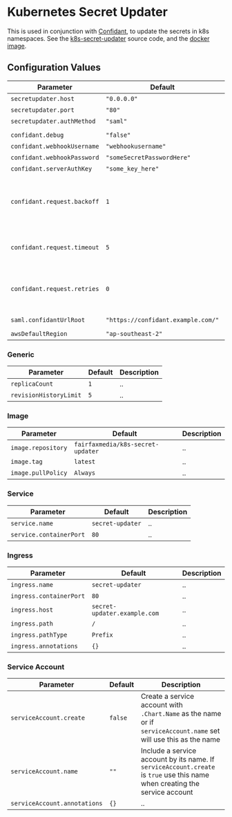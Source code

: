 # Kubernetes Secret Updater

This is used in conjunction with [Confidant](https://github.com/lyft/confidant), to update the secrets in k8s namespaces.
See the [k8s-secret-updater](https://github.com/fairfaxmedia/k8s-secret-updater) source code, and the [docker image](https://hub.docker.com/r/fairfaxmedia/k8s-secret-updater).

## Configuration Values

| Parameter                   | Default                            | Description |
| --------------------------- | ---------------------------------- | ----------- |
| `secretupdater.host`        | `"0.0.0.0"`                        | ..          |
| `secretupdater.port`        | `"80"`                             | ..          |
| `secretupdater.authMethod`  | `"saml"`                           | ..          |
|                             |                                    |             |
| `confidant.debug`           | `"false"`                          | ..          |
| `confidant.webhookUsername` | `"webhookusername"`                | ..          |
| `confidant.webhookPassword` | `"someSecretPasswordHere"`         | ..          |
| `confidant.serverAuthKey`   | `"some_key_here"`                  | ..          |
| `confidant.request.backoff` | `1`                                | Backoff factor for retries. See urllib3's Retry helper. |
| `confidant.request.timeout` | `5`                                | Connect and read timeout in seconds. |
| `confidant.request.retries` | `0`                                | Number of retries to use on failed requests. |
|                             |                                    |             |
| `saml.confidantUrlRoot`     | `"https://confidant.example.com/"` | ..          |
|                             |                                    |             |
| `awsDefaultRegion`          | `"ap-southeast-2"`                 | ..          |

### Generic

| Parameter              | Default | Description |
| ---------------------- | ------- | ----------- |
| `replicaCount`         | `1`     | ..          |
| `revisionHistoryLimit` | `5`     | ..          |

### Image

| Parameter          | Default                           | Description |
| ------------------ | --------------------------------- | ----------- |
| `image.repository` | `fairfaxmedia/k8s-secret-updater` | ..          |
| `image.tag`        | `latest`                          | ..          |
| `image.pullPolicy` | `Always`                          | ..          |

### Service

| Parameter               | Default          | Description |
| ----------------------- | ---------------- | ----------- |
| `service.name`          | `secret-updater` | ..          |
| `service.containerPort` | `80`             | ..          |

### Ingress

| Parameter               | Default                      | Description |
| ----------------------- | ---------------------------- | ----------- |
| `ingress.name`          | `secret-updater`             | ..          |
| `ingress.containerPort` | `80`                         | ..          |
| `ingress.host`          | `secret-updater.example.com` | ..          |
| `ingress.path`          | `/`                          | ..          |
| `ingress.pathType`      | `Prefix`                     | ..          |
| `ingress.annotations`   | `{}`                         | ..          |

### Service Account

| Parameter               | Default | Description |
| ----------------------- | ------- | ----------- |
| `serviceAccount.create` | `false` | Create a service account with `.Chart.Name` as the name or if `serviceAccount.name`  set will use this as the name |
| `serviceAccount.name`   | `""`    | Include a service account by its name. If `serviceAccount.create` is `true` use this name when creating the service account |
| `serviceAccount.annotations` | `{}` | .. |
